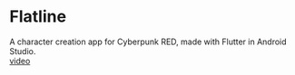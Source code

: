 # Flatline

A character creation app for Cyberpunk RED, made with Flutter in Android Studio.
<br>[video](https://youtu.be/BcN7xVPba9c)
